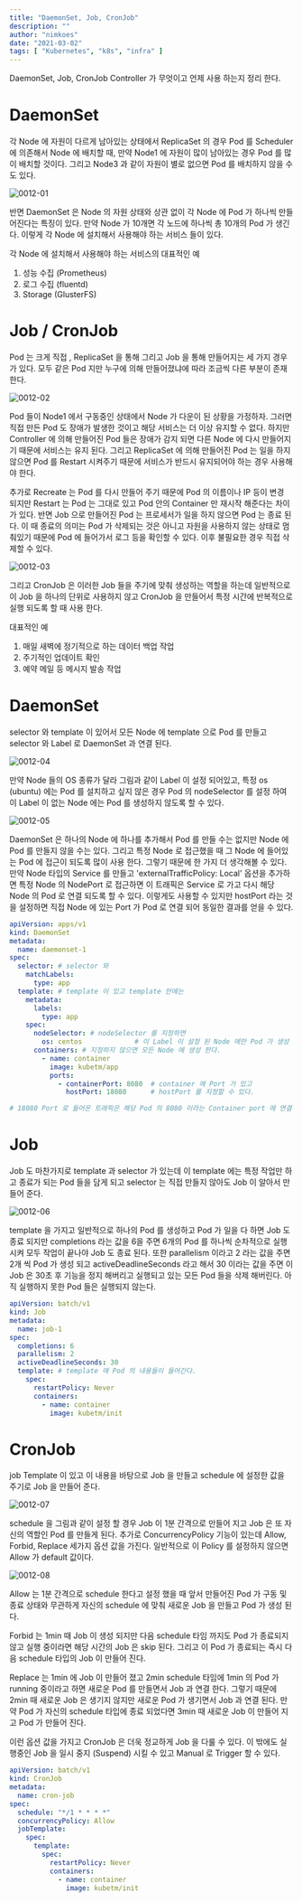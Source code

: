 ```yaml
---
title: "DaemonSet, Job, CronJob"
description: ""
author: "nimkoes"
date: "2021-03-02"
tags: [ "Kubernetes", "k8s", "infra" ]
---
```


DaemonSet, Job, CronJob Controller 가 무엇이고 언제 사용 하는지 정리 한다.

# DaemonSet

각 Node 에 자원이 다르게 남아있는 상태에서 ReplicaSet 의 경우 Pod 를 Scheduler 에 의존해서 Node 에 배치할 때, 만약 Node1 에 자원이 많이 남아있는 경우 Pod 를 많이 배치할
것이다. 그리고 Node3 과 같이 자원이 별로 없으면 Pod 를 배치하지 않을 수도 있다.

![0012-01](/tech-blog/resources/images/kubernetes/0012-01.png)

반면 DaemonSet 은 Node 의 자원 상태와 상관 없이 각 Node 에 Pod 가 하나씩 만들어진다는 특징이 있다. 만약 Node 가 10개면 각 노드에 하나씩 총 10개의 Pod 가 생긴다. 이렇게 각
Node 에 설치해서 사용해야 하는 서비스 들이 있다.

각 Node 에 설치해서 사용해야 하는 서비스의 대표적인 예

1. 성능 수집 (Prometheus)
2. 로그 수집 (fluentd)
3. Storage (GlusterFS)

# Job / CronJob

Pod 는 크게 직접 , ReplicaSet 을 통해 그리고 Job 을 통해 만들어지는 세 가지 경우가 있다. 모두 같은 Pod 지만 누구에 의해 만들어졌냐에 따라 조금씩 다른 부분이 존재 한다.

![0012-02](/tech-blog/resources/images/kubernetes/0012-02.png)

Pod 들이 Node1 에서 구동중인 상태에서 Node 가 다운이 된 상황을 가정하자. 그러면 직접 만든 Pod 도 장애가 발생한 것이고 해당 서비스는 더 이상 유지할 수 없다. 하지만 Controller 에 의해
만들어진 Pod 들은 장애가 감지 되면 다른 Node 에 다시 만들어지기 때문에 서비스는 유지 된다. 그리고 ReplicaSet 에 의해 만들어진 Pod 는 일을 하지 않으면 Pod 를 Restart 시켜주기 때문에
서비스가 반드시 유지되어야 하는 경우 사용해야 한다.

추가로 Recreate 는 Pod 를 다시 만들어 주기 때문에 Pod 의 이름이나 IP 등이 변경 되지만 Restart 는 Pod 는 그대로 있고 Pod 안의 Container 만 재시작 해준다는 차이가 있다. 반면
Job 으로 만들어진 Pod 는 프로세서가 일을 하지 않으면 Pod 는 종료 된다. 이 때 종료의 의미는 Pod 가 삭제되는 것은 아니고 자원을 사용하지 않는 상태로 멈춰있기 때문에 Pod 에 들어가서 로그 등을
확인할 수 있다. 이후 불필요한 경우 직접 삭제할 수 있다.

![0012-03](/tech-blog/resources/images/kubernetes/0012-03.png)

그리고 CronJob 은 이러한 Job 들을 주기에 맞춰 생성하는 역할을 하는데 일반적으로 이 Job 을 하나의 단위로 사용하지 않고 CronJob 을 만들어서 특정 시간에 반복적으로 실행 되도록 할 때 사용 한다.

대표적인 예

1. 매일 새벽에 정기적으로 하는 데이터 백업 작업
2. 주기적인 업데이트 확인
3. 예약 메일 등 메시지 발송 작업

# DaemonSet

selector 와 template 이 있어서 모든 Node 에 template 으로 Pod 를 만들고 selector 와 Label 로 DaemonSet 과 연결 된다.

![0012-04](/tech-blog/resources/images/kubernetes/0012-04.png)

만약 Node 들의 OS 종류가 달라 그림과 같이 Label 이 설정 되어있고, 특정 os (ubuntu) 에는 Pod 를 설치하고 싶지 않은 경우 Pod 의 nodeSelector 를 설정 하여 이 Label 이
없는 Node 에는 Pod 를 생성하지 않도록 할 수 있다.

![0012-05](/tech-blog/resources/images/kubernetes/0012-05.png)

DaemonSet 은 하나의 Node 에 하나를 추가해서 Pod 를 만들 수는 없지만 Node 에 Pod 를 만들지 않을 수는 있다. 그리고 특정 Node 로 접근했을 때 그 Node 에 들어있는 Pod 에 접근이
되도록 많이 사용 한다. 그렇기 때문에 한 가지 더 생각해볼 수 있다. 만약 Node 타입의 Service 를 만들고 'externalTrafficPolicy: Local' 옵션을 추가하면 특정 Node 의
NodePort 로 접근하면 이 트래픽은 Service 로 가고 다시 해당 Node 의 Pod 로 연결 되도록 할 수 있다. 이렇게도 사용할 수 있지만 hostPort 라는 것을 설정하면 직접 Node 에 있는
Port 가 Pod 로 연결 되어 동일한 결과를 얻을 수 있다.

```yml
apiVersion: apps/v1
kind: DaemonSet
metadata:
  name: daemonset-1
spec:
  selector: # selector 와
    matchLabels:
      type: app
  template: # template 이 있고 template 안에는
    metadata:
      labels:
        type: app
    spec:
      nodeSelector: # nodeSelector 를 지정하면
        os: centos             # 이 Label 이 설정 된 Node 에만 Pod 가 생성 한다.
      containers: # 지정하지 않으면 모든 Node 에 생성 한다.
        - name: container
          image: kubetm/app
          ports:
            - containerPort: 8080  # container 에 Port 가 있고
              hostPort: 18080      # hostPort 를 지정할 수 있다.

# 18080 Port 로 들어온 트래픽은 해당 Pod 의 8080 이라는 Container port 에 연결 된다.
```

# Job

Job 도 마찬가지로 template 과 selector 가 있는데 이 template 에는 특정 작업만 하고 종료가 되는 Pod 들을 담게 되고 selector 는 직접 만들지 않아도 Job 이 알아서 만들어
준다.

![0012-06](/tech-blog/resources/images/kubernetes/0012-06.png)

template 을 가지고 일반적으로 하나의 Pod 를 생성하고 Pod 가 일을 다 하면 Job 도 종료 되지만 completions 라는 값을 6을 주면 6개의 Pod 를 하나씩 순차적으로 실행 시켜 모두 작업이
끝나야 Job 도 종료 된다. 또한 parallelism 이라고 2 라는 값을 주면 2개 씩 Pod 가 생성 되고 activeDeadlineSeconds 라고 해서 30 이라는 값을 주면 이 Job 은 30초 후
기능을 정지 해버리고 실행되고 있는 모든 Pod 들을 삭제 해버린다. 아직 실행하지 못한 Pod 들은 실행되지 않는다.

```yml
apiVersion: batch/v1
kind: Job
metadata:
  name: job-1
spec:
  completions: 6
  parallelism: 2
  activeDeadlineSeconds: 30
  template: # template 에 Pod 의 내용들이 들어간다.
    spec:
      restartPolicy: Never
      containers:
        - name: container
          image: kubetm/init
```

# CronJob

job Template 이 있고 이 내용을 바탕으로 Job 을 만들고 schedule 에 설정한 값을 주기로 Job 을 만들어 준다.

![0012-07](/tech-blog/resources/images/kubernetes/0012-07.png)

schedule 을 그림과 같이 설정 할 경우 Job 이 1분 간격으로 만들어 지고 Job 은 또 자신의 역할인 Pod 를 만들게 된다. 추가로 ConcurrencyPolicy 기능이 있는데 Allow,
Forbid, Replace 세가지 옵션 값을 가진다. 일반적으로 이 Policy 를 설정하지 않으면 Allow 가 default 값이다.

![0012-08](/tech-blog/resources/images/kubernetes/0012-08.png)

Allow 는 1분 간격으로 schedule 한다고 설정 했을 때 앞서 만들어진 Pod 가 구동 및 종료 상태와 무관하게 자신의 schedule 에 맞춰 새로운 Job 을 만들고 Pod 가 생성 된다.

Forbid 는 1min 때 Job 이 생성 되지만 다음 schedule 타임 까지도 Pod 가 종료되지 않고 실행 중이라면 해당 시간의 Job 은 skip 된다. 그리고 이 Pod 가 종료되는 즉시 다음
schedule 타입의 Job 이 만들어 진다.

Replace 는 1min 에 Job 이 만들어 졌고 2min schedule 타임에 1min 의 Pod 가 running 중이라고 하면 새로운 Pod 를 만들면서 Job 과 연결 한다. 그렇기 때문에 2min 때
새로운 Job 은 생기지 않지만 새로운 Pod 가 생기면서 Job 과 연결 된다. 만약 Pod 가 자신의 schedule 타입에 종료 되었다면 3min 때 새로운 Job 이 만들어 지고 Pod 가 만들어 진다.

이런 옵션 값을 가지고 CronJob 은 더욱 정교하게 Job 을 다룰 수 있다. 이 밖에도 실행중인 Job 을 일시 중지 (Suspend) 시킬 수 있고 Manual 로 Trigger 할 수 있다.

```yml
apiVersion: batch/v1
kind: CronJob
metadata:
  name: cron-job
spec:
  schedule: "*/1 * * * *"
  concurrencyPolicy: Allow
  jobTemplate:
    spec:
      template:
        spec:
          restartPolicy: Never
          containers:
            - name: container
              image: kubetm/init
```
